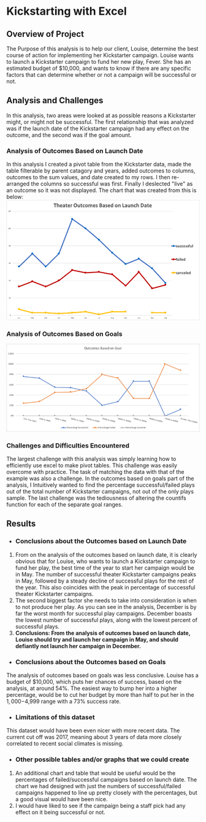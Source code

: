 # Kickstarting with Excel

## Overview of Project
The Purpose of this analysis is to help our client, Louise, determine the best course of action for implementing her Kickstarter campaign. Louise wants to launch a Kickstarter campaign to fund her new play, Fever. She has an estimated budget of $10,000, and wants to know if there are any specific factors that can determine whether or not a campaign will be successful or not. 

## Analysis and Challenges
In this analysis, two areas were looked at as possible reasons a Kickstarter might, or might not be successful. The first relationship that was analyzed was if the launch date of the Kickstarter campaign had any effect on the outcome, and the second was if the goal amount. 
### Analysis of Outcomes Based on Launch Date
In this analysis I created a pivot table from the Kickstarter data, made the table filterable by parent catagory and years, added outcomes to columns, outcomes to the sum values, and date created to my rows. I then re-arranged the columns so successful was first. Finally I deslected "live" as an outcome so it was not displayed. The chart that was created from this is below:
![Theater Outcomes VS Launch Date](https://github.com/tylersojka/kickstarter-analysis/blob/master/Theater_Outcomes_vs_Launch.png)
### Analysis of Outcomes Based on Goals
![Theater Outcomes VS Goal](https://github.com/tylersojka/kickstarter-analysis/blob/master/Outcomes_vs_Goals.png)

### Challenges and Difficulties Encountered
The largest challenge with this analysis was simply learning how to efficiently use excel to make pivot tables. This challenge was easily overcome with practice. The task of matching the data with that of the example was also a challenge. In the outcomes based on goals part of the analysis, I Intuitively wanted to find the percentage successful/failed plays out of the total number of Kickstarter campaigns, not out of the only plays sample. The last challenge was the tediousness of altering the countifs function for each of the separate goal ranges.
## Results

- ### Conclusions about the Outcomes based on Launch Date
1. From on the analysis of the outcomes based on launch date, it is clearly obvious that for Louise, who wants to launch a Kickstarter campaign to fund her play, the best time of the year to start her campaign would be in May. The number of successful theater Kickstarter campaigns peaks in May, followed by a steady decline of successful plays for the rest of the year. This also coincides with the peak in percentage of successful theater Kickstarter campaigns. 
2. The second biggest factor she needs to take into consideration is when to not produce her play. As you can see in the analysis, December is by far the worst month for successful play campaigns. December boasts the lowest number of successful plays, along with the lowest percent of successful plays. 
3. **Conclusions: From the analysis of outcomes based on launch date, Louise should try and launch her campaign in May, and should defiantly not launch her campaign in December.**
- ### Conclusions about the Outcomes based on Goals
The analysis of outcomes based on goals was less conclusive. Louise has a budget of $10,000, which puts her chances of success, based on the analysis, at around 54%. The easiest way to bump her into a higher percentage, would be to cut her budget by more than half to put her in the $1,000-$4,999 range with a 73% success rate. 
- ### Limitations of this dataset
This dataset would have been even nicer with more recent data. The current cut off was 2017, meaning about 3 years of data more closely correlated to recent social climates is missing. 
- ### Other possible tables and/or graphs that we could create
1. An additional chart and table that would be useful would be the percentages of failed/successful campaigns based on launch date. The chart we had designed with just the numbers of successful/failed campaigns happened to line up pretty closely with the percentages, but a good visual would have been nice.
2. I would have liked to see if the campaign being a staff pick had any effect on it being successful or not.




